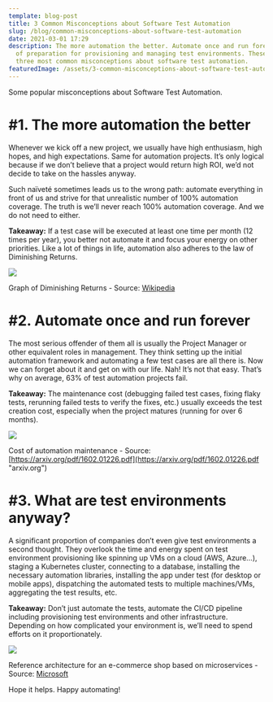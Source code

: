 ```yaml
---
template: blog-post
title: 3 Common Misconceptions about Software Test Automation
slug: /blog/common-misconceptions-about-software-test-automation
date: 2021-03-01 17:29
description: The more automation the better. Automate once and run forever. Lack
  of preparation for provisioning and managing test environments. These are the
  three most common misconceptions about software test automation.
featuredImage: /assets/3-common-misconceptions-about-software-test-automation.png
---
```

Some popular misconceptions about Software Test Automation.

# **\#1. The more automation the better**

Whenever we kick off a new project, we usually have high enthusiasm, high hopes, and high expectations. Same for automation projects. It’s only logical because if we don’t believe that a project would return high ROI, we’d not decide to take on the hassles anyway.

Such naïveté sometimes leads us to the wrong path: automate everything in front of us and strive for that unrealistic number of 100% automation coverage. The truth is we’ll never reach 100% automation coverage. And we do not need to either.

**Takeaway:** If a test case will be executed at least one time per month (12 times per year), you better not automate it and focus your energy on other priorities. Like a lot of things in life, automation also adheres to the law of Diminishing Returns.

![](https://qph.fs.quoracdn.net/main-qimg-ad88e3bd36344dea3e1ec9774fb5f249)

Graph of Diminishing Returns - Source: [Wikipedia](https://en.wikipedia.org/wiki/Diminishing_returns "en.wikipedia.org")

# **\#2. Automate once and run forever**

The most serious offender of them all is usually the Project Manager or other equivalent roles in management. They think setting up the initial automation framework and automating a few test cases are all there is. Now we can forget about it and get on with our life. Nah! It’s not that easy. That’s why on average, 63% of test automation projects fail.

**Takeaway:** The maintenance cost (debugging failed test cases, fixing flaky tests, rerunning failed tests to verify the fixes, etc.) usually exceeds the test creation cost, especially when the project matures (running for over 6 months).

![](https://qph.fs.quoracdn.net/main-qimg-d8d13274b4cc7db071fd3c02aeb1b778)

Cost of automation maintenance - Source: [https://arxiv.org/pdf/1602.01226.pdf](https://arxiv.org/pdf/1602.01226.pdf "arxiv.org")

# \#3. What are test environments anyway?

A significant proportion of companies don’t even give test environments a second thought. They overlook the time and energy spent on test environment provisioning like spinning up VMs on a cloud (AWS, Azure…), staging a Kubernetes cluster, connecting to a database, installing the necessary automation libraries, installing the app under test (for desktop or mobile apps), dispatching the automated tests to multiple machines/VMs, aggregating the test results, etc.

**Takeaway:** Don’t just automate the tests, automate the CI/CD pipeline including provisioning test environments and other infrastructure. Depending on how complicated your environment is, we’ll need to spend efforts on it proportionately.

![](https://qph.fs.quoracdn.net/main-qimg-54dfba7ea4a775fa3f94a6d95a28dbac)

Reference architecture for an e-commerce shop based on microservices - Source: [Microsoft](https://docs.microsoft.com/en-us/dotnet/architecture/microservices/multi-container-microservice-net-applications/microservice-application-design "docs.microsoft.com")

Hope it helps. Happy automating!